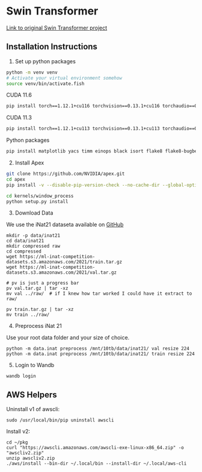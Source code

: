 # Swin Transformer

[Link to original Swin Transformer project](https://github.com/microsoft/Swin-Transformer)

## Installation Instructions

1. Set up python packages

```sh
python -m venv venv
# Activate your virtual environment somehow
source venv/bin/activate.fish 
```

CUDA 11.6

```sh
pip install torch==1.12.1+cu116 torchvision==0.13.1+cu116 torchaudio==0.12.1+cu116 --extra-index-url https://download.pytorch.org/whl/cu116
```

CUDA 11.3

```sh
pip install torch==1.12.1+cu113 torchvision==0.13.1+cu113 torchaudio==0.12.1+cu113 --extra-index-url https://download.pytorch.org/whl/cu113
```

Python packages

```sh
pip install matplotlib yacs timm einops black isort flake8 flake8-bugbear termcolor wandb preface opencv-python
```

2. Install Apex

```sh
git clone https://github.com/NVIDIA/apex.git
cd apex
pip install -v --disable-pip-version-check --no-cache-dir --global-option="--cpp_ext" --global-option="--cuda_ext" ./
```

```sh
cd kernels/window_process
python setup.py install
```

3. Download Data

We use the iNat21 dataseta available on [GitHub](https://github.com/visipedia/inat_comp/tree/master/2021)

```
mkdir -p data/inat21
cd data/inat21
mkdir compressed raw
cd compressed
wget https://ml-inat-competition-datasets.s3.amazonaws.com/2021/train.tar.gz
wget https://ml-inat-competition-datasets.s3.amazonaws.com/2021/val.tar.gz

# pv is just a progress bar
pv val.tar.gz | tar -xz
mv val ../raw/  # if I knew how tar worked I could have it extract to raw/

pv train.tar.gz | tar -xz
mv train ../raw/
```

4. Preprocess iNat 21

Use your root data folder and your size of choice.

```
python -m data.inat preprocess /mnt/10tb/data/inat21/ val resize 224
python -m data.inat preprocess /mnt/10tb/data/inat21/ train resize 224
```

5. Login to Wandb

```
wandb login
```

## AWS Helpers

Uninstall v1 of awscli:

```
sudo /usr/local/bin/pip uninstall awscli
```

Install v2:
```
cd ~/pkg
curl "https://awscli.amazonaws.com/awscli-exe-linux-x86_64.zip" -o "awscliv2.zip"
unzip awscliv2.zip
./aws/install --bin-dir ~/.local/bin --install-dir ~/.local/aws-cli
```
